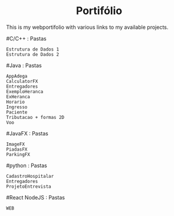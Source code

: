 <h1 align="center">Portifólio</h1>

This is my webportifolio with various links to my available projects.

<p align="left">
#C/C++ : Pastas
</p>

    Estrutura de Dados 1
    Estrutura de Dados 2
<p align="left">
#Java : Pastas
</p>

    AppAdega
    CalculatorFX
    Entregadores
    ExemploHeranca
    ExHeranca
    Horario
    Ingresso
    Paciente
    Tributacao + formas 2D
    Voo
<p align="left">
#JavaFX : Pastas
</p>

    ImageFX
    PiadasFX
    ParkingFX
<p align="left">
#python : Pastas
</p>

    CadastroHospitalar
    Entregadores
    ProjetoEntrevista
<p align="left">
#React NodeJS : Pastas
</p>

    WEB